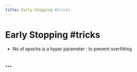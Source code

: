 ```yaml
---
title: Early Stopping #tricks
---
```


# Early Stopping #tricks
- No of epochs is a hyper parameter : to prevent overfitting

## …






























































